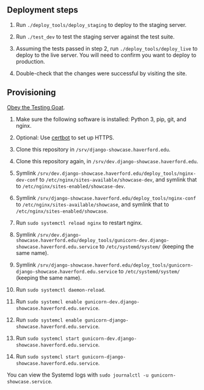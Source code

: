 ## Deployment steps
1. Run `./deploy_tools/deploy_staging` to deploy to the staging server.

2. Run `./test_dev` to test the staging server against the test suite.

3. Assuming the tests passed in step 2, run `./deploy_tools/deploy_live` to deploy to the live server. You will need to confirm you want to deploy to production.

4. Double-check that the changes were successful by visiting the site.

## Provisioning
[Obey the Testing Goat](https://www.obeythetestinggoat.com/book/chapter_making_deployment_production_ready.html).

1. Make sure the following software is installed: Python 3, pip, git, and nginx.

2. Optional: Use [certbot](https://certbot.eff.org/) to set up HTTPS.

3. Clone this repository in `/srv/django-showcase.haverford.edu`.

4. Clone this repository again, in `/srv/dev.django-showcase.haverford.edu`.

5. Symlink `/srv/dev.django-showcase.haverford.edu/deploy_tools/nginx-dev-conf` to `/etc/nginx/sites-available/showcase-dev`, and symlink that to `/etc/nginx/sites-enabled/showcase-dev`.

6. Symlink `/srv/django-showcase.haverford.edu/deploy_tools/nginx-conf` to `/etc/nginx/sites-available/showcase`, and symlink that to `/etc/nginx/sites-enabled/showcase`.

7. Run `sudo systemctl reload nginx` to restart nginx.

8. Symlink `/srv/dev.django-showcase.haverford.edu/deploy_tools/gunicorn-dev.django-showcase.haverford.edu.service` to `/etc/systemd/system/` (keeping the same name).

9. Symlink `/srv/django-showcase.haverford.edu/deploy_tools/gunicorn-django-showcase.haverford.edu.service` to `/etc/systemd/system/` (keeping the same name).

10. Run `sudo systemctl daemon-reload`.

11. Run `sudo systemcl enable gunicorn-dev.django-showcase.haverford.edu.service`.

12. Run `sudo systemcl enable gunicorn-django-showcase.haverford.edu.service`.

13. Run `sudo systemcl start gunicorn-dev.django-showcase.haverford.edu.service`.

14. Run `sudo systemcl start gunicorn-django-showcase.haverford.edu.service`.

You can view the Systemd logs with `sudo journalctl -u gunicorn-showcase.service`.
